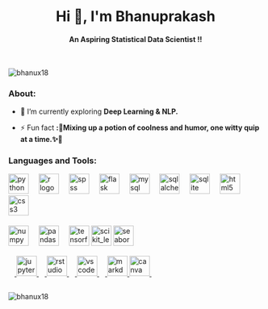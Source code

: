 <h1 align="center">Hi 👋, I'm Bhanuprakash</h1>
<h4 align="center">An Aspiring Statistical Data Scientist !!</h4>
<br>
<p align="left"> <img src="https://komarev.com/ghpvc/?username=bhanux18&label=Profile%20views&color=0e75b6&style=flat" alt="bhanux18" /> </p>

<h3 align="left">About:</h3>

- 🌱 I’m currently exploring **Deep Learning & NLP.**

- ⚡ Fun fact **:🧪Mixing up a potion of coolness and humor, one witty quip at a time.✨🕺**
<!---
<h3 align="left">Connect with me:</h3>
<p align="left">
<a href="https://linkedin.com/in/bhanux18" target="blank"><img align="center" src="https://github.com/Bhanux18/Bhanux18/blob/main/icons8-linkedin-logo-40.svg" alt="bhanux18"  height="30" width="40"/></a>
<a href="https://kaggle.com/bhanux18" target="blank"><img align="center" src="https://github.com/Bhanux18/Bhanux18/blob/main/icons8-kaggle.svg" alt="bhanux18" height="30" width="40" /></a>
<a href="https://www.hackerrank.com/bhanux18" target="blank"><img align="center" src="https://github.com/Bhanux18/Bhanux18/blob/main/icons8-hackerrank.svg" alt="bhanux18" height="30" width="40" /></a>
</p>
-->
<h3 align="left">Languages and Tools:</h3>
<div align="left">
  <img src="https://cdn.jsdelivr.net/gh/devicons/devicon/icons/python/python-original.svg" height="40" alt="python logo"  />
  <img width="12" />
  <img src="https://cdn.jsdelivr.net/gh/devicons/devicon/icons/r/r-original.svg" height="40" alt="r logo"  />
  <img width="12" />
  <img src="https://cdn.jsdelivr.net/gh/devicons/devicon/icons/spss/spss-original.svg" height="40" alt="spss logo"  />
  <img width="12" />
  <img src="https://skillicons.dev/icons?i=flask" height="40" alt="flask logo"  />
  <img width="12" />
  <img src="https://cdn.jsdelivr.net/gh/devicons/devicon/icons/mysql/mysql-original.svg" height="40" alt="mysql logo"  />
  <img width="12" />
  <img src="https://cdn.jsdelivr.net/gh/devicons/devicon/icons/sqlalchemy/sqlalchemy-original.svg" height="40" alt="sqlalchemy logo"  />
  <img width="12" />
  <img src="https://cdn.jsdelivr.net/gh/devicons/devicon/icons/sqlite/sqlite-original.svg" height="40" alt="sqlite logo"  />
  <img width="12" />
  <img src="https://cdn.jsdelivr.net/gh/devicons/devicon/icons/html5/html5-original.svg" height="40" alt="html5 logo"  />
  <img width="12" />
  <img src="https://cdn.jsdelivr.net/gh/devicons/devicon/icons/css3/css3-original.svg" height="40" alt="css3 logo"  />
  <img width="12" /><br><br>
  <img src="https://cdn.jsdelivr.net/gh/devicons/devicon/icons/numpy/numpy-original.svg" height="40" alt="numpy logo"  />
  <img width="12" />
  <img src="https://cdn.jsdelivr.net/gh/devicons/devicon/icons/pandas/pandas-original.svg" height="40" alt="pandas logo"  />
  <img width="12" />
  <img src="https://cdn.jsdelivr.net/gh/devicons/devicon/icons/tensorflow/tensorflow-original.svg" height="40" alt="tensorflow logo"  />
  <img src="https://upload.wikimedia.org/wikipedia/commons/0/05/Scikit_learn_logo_small.svg" alt="scikit_learn" width="40" height="40"/> </a> <a 
    href="https://seaborn.pydata.org/" target="_blank" rel="noreferrer">
  <img src="https://seaborn.pydata.org/_images/logo-mark-lightbg.svg" alt="seaborn" width="40" height="40"/> </a> <a href="https://www.sqlite.org/" target="_blank" 
    rel="noreferrer"><br><br>
  <img width="12" />
  <img src="https://cdn.jsdelivr.net/gh/devicons/devicon/icons/jupyter/jupyter-original.svg" height="40" alt="jupyter logo"  />
  <img width="12" />
  <img src="https://cdn.jsdelivr.net/gh/devicons/devicon/icons/rstudio/rstudio-original.svg" height="40" alt="rstudio logo"  />
  <img width="12" />
  <img src="https://cdn.jsdelivr.net/gh/devicons/devicon/icons/vscode/vscode-original.svg" height="40" alt="vscode logo"  />
  <img width="12" />
      <img src="https://skillicons.dev/icons?i=md" height="40" alt="markdown logo"  />

  <img src="https://cdn.simpleicons.org/canva/00C4CC" height="40" alt="canva logo"  />
  <img width="12" />
</div>


##

<p><img align="left" src="https://github-readme-stats.vercel.app/api/top-langs?username=bhanux18&show_icons=true&locale=en&layout=compact&theme=radical" alt="bhanux18" /></p>
<!--<p>&nbsp;<img align="center" src="https://github-readme-stats.vercel.app/api?username=bhanux18&show_icons=true&locale=en" alt="bhanux18" /></p>

<!-- <p><img align="center" src="https://github-readme-streak-stats.herokuapp.com/?user=bhanux18&" alt="bhanux18" /></p> >


###
